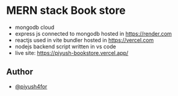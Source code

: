 # MERN stack Book store
 - mongodb cloud
 - express js connected to mongodb hosted in https://render.com
 - reactjs used in vite bundler hosted in https://vercel.com
 - nodejs backend script written in vs code
 - live site:  https://piyush-bookstore.vercel.app/

## Author

- [@piyush4for](https://www.github.com/piyush4for)


